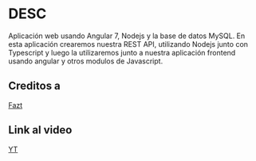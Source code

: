 # DESC

Aplicación web usando Angular 7, Nodejs y la base de datos MySQL. En esta aplicación crearemos nuestra REST API, utilizando Nodejs junto con Typescript y luego la utilizaremos junto a nuestra aplicación frontend usando angular y otros modulos de Javascript.

## Creditos a
[Fazt](https://github.com/FaztWeb)

## Link al video
[YT](https://www.youtube.com/watch?v=lxYB79ANJM8)
